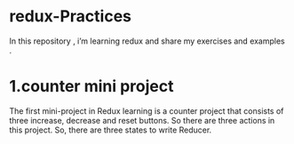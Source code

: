 # redux-Practices

In this repository , i’m learning redux and share my exercises and examples .

# 1.counter mini project
The first mini-project in Redux learning is a counter project that consists of three increase, decrease and reset buttons.
So there are three actions in this project. So, there are three states to write Reducer.
